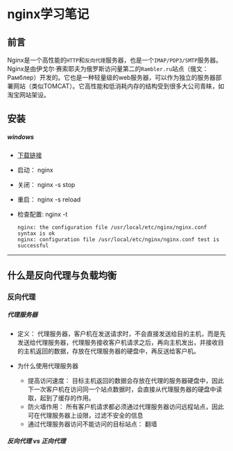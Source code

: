 # nginx学习笔记

## 前言

Nginx是一个高性能的`HTTP`和`反向代理`服务器，也是一个`IMAP/POP3/SMTP`服务器。Nginx是由伊戈尔·赛索耶夫为俄罗斯访问量第二的`Rambler.ru`站点（俄文：Рамблер）开发的。它也是一种轻量级的web服务器，可以作为独立的服务器部署网站（类似TOMCAT）。它高性能和低消耗内存的结构受到很多大公司青睐，如淘宝网站架设。

## 安装

##### windows

* [下载链接](http://nginx.org/en/download.html)

* 启动： nginx

* 关闭： nginx -s stop

* 重启： nginx -s reload

* 检查配置: nginx -t
    ```
    nginx: the configuration file /usr/local/etc/nginx/nginx.conf syntax is ok
    nginx: configuration file /usr/local/etc/nginx/nginx.conf test is successful
    ```
<hr/>

## 什么是反向代理与负载均衡

### 反向代理

##### 代理服务器

* 定义： 代理服务器，客户机在发送请求时，不会直接发送给目的主机，而是先发送给代理服务器，代理服务接收客户机请求之后，再向主机发出，并接收目的主机返回的数据，存放在代理服务器的硬盘中，再反送给客户机。

* 为什么使用代理服务器
    * 提高访问速度： 目标主机返回的数据会存放在代理的服务器硬盘中，因此下一次客户机在访问同一个站点数据时，会直接从代理服务器的硬盘中读取，起到了缓存的作用。
    * 防火墙作用： 所有客户机请求都必须通过代理服务器访问远程站点，因此可在代理服务器上设限，过滤不安全的信息
    * 通过代理服务器访问不能访问的目标站点： 翻墙
    
##### 反向代理 vs 正向代理
 